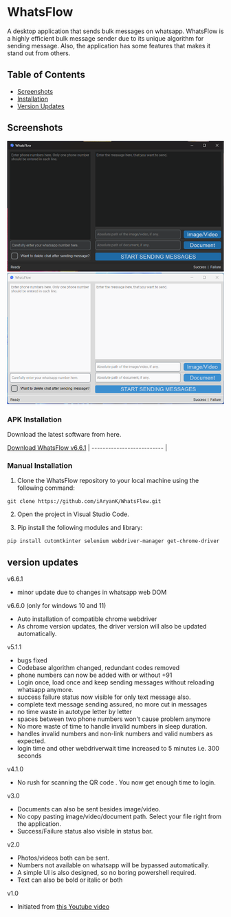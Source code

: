 # WhatsFlow

A desktop application that sends bulk messages on whatsapp. WhatsFlow is a highly efficient bulk message sender due to its unique algorithm for sending message. Also, the application has some features that makes it stand out from others.

## Table of Contents

- [Screenshots](#screenshots)
- [Installation](#installation)
- [Version Updates](#versionupdates)

## Screenshots

![screenshot](https://github.com/iAryanK/WhatsFlow/blob/main/screenshots/ui_dark.png?raw=true)  
![screenshot](https://github.com/iAryanK/WhatsFlow/blob/main/screenshots/ui_light.png?raw=true)

### APK Installation

Download the latest software from here.

[Download WhatsFlow v6.6.1](https://drive.google.com/drive/folders/1OHqlcki3WW0e82ftkBU7asfXW4tp69Ag?usp=sharing)
| -------------------------- |

### Manual Installation

1. Clone the WhatsFlow repository to your local machine using the following command:

```
git clone https://github.com/iAryanK/WhatsFlow.git
```

2. Open the project in Visual Studio Code.

3. Pip install the following modules and library:

```
pip install cutomtkinter selenium webdriver-manager get-chrome-driver
```

## version updates

v6.6.1

- minor update due to changes in whatsapp web DOM

v6.6.0 (only for windows 10 and 11)

- Auto installation of compatible chrome webdriver
- As chrome version updates, the driver version will also be updated automatically.

v5.1.1

- bugs fixed
- Codebase algorithm changed, redundant codes removed
- phone numbers can now be added with or without +91
- Login once, load once and keep sending messages without reloading whatsapp anymore.
- success failure status now visible for only text message also.
- complete text message sending assured, no more cut in messages
- no time waste in autotype letter by letter
- spaces between two phone numbers won't cause problem anymore
- No more waste of time to handle invalid numbers in sleep duration.
- handles invalid numbers and non-link numbers and valid numbers as expected.
- login time and other webdriverwait time increased to 5 minutes i.e. 300 seconds

v4.1.0

- No rush for scanning the QR code . You now get enough time to login.

v3.0

- Documents can also be sent besides image/video.
- No copy pasting image/video/document path. Select your file right from the application.
- Success/Failure status also visible in status bar.

v2.0

- Photos/videos both can be sent.
- Numbers not available on whatsapp will be bypassed automatically.
- A simple UI is also designed, so no boring powershell required.
- Text can also be bold or italic or both

v1.0

- Initiated from [this Youtube video](https://youtu.be/hs1VCXBoXbU?si=EoZ4tMI5b_BJedPP)
